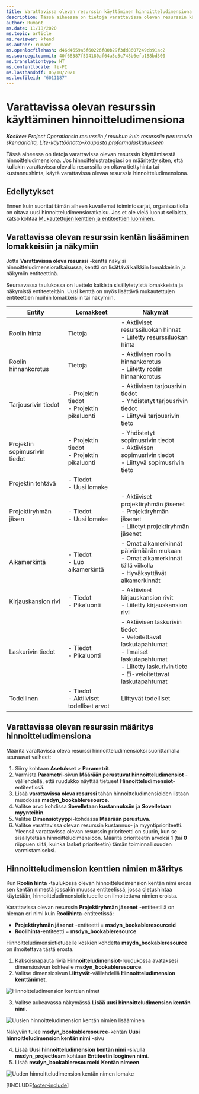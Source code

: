 ```yaml
---
title: Varattavissa olevan resurssin käyttäminen hinnoitteludimensiona
description: Tässä aiheessa on tietoja varattavissa olevan resurssin käyttämisestä hinnoitteludimensiona.
author: Rumant
ms.date: 11/18/2020
ms.topic: article
ms.reviewer: kfend
ms.author: rumant
ms.openlocfilehash: d46d4659a5f60226f80b29f3dd8607249cb91ac2
ms.sourcegitcommit: 40f68387f594180af64a5e5c748b6efa188bd300
ms.translationtype: HT
ms.contentlocale: fi-FI
ms.lasthandoff: 05/10/2021
ms.locfileid: "6011187"
---
```

# <a name="use-a-bookable-resource-as-a-pricing-dimension"></a>Varattavissa olevan resurssin käyttäminen hinnoitteludimensiona

 _**Koskee:** Project Operationsin resurssiin / muuhun kuin resurssiin perustuvia skenaarioita, Lite-käyttöönotto-kaupasta proformalaskutukseen_ 

Tässä aiheessa on tietoja varattavissa olevan resurssin käyttämisestä hinnoitteludimensiona. Jos hinnoittelustrategiasi on määritetty siten, että kullakin varattavissa olevalla resurssilla on oltava tiettyhinta tai kustannushinta, käytä varattavissa olevaa resurssia hinnoitteludimensiona.

## <a name="prerequisites"></a>Edellytykset
Ennen kuin suoritat tämän aiheen kuvailemat toimintosarjat, organisaatiolla on oltava uusi hinnoitteludimensioratkaisu. Jos et ole vielä luonut sellaista, katso kohtaa [Mukautettujen kenttien ja entiteettien luominen](../pricing-costing/create-custom-fields-entities-pricing-dimensions.md).

## <a name="add-the-bookable-resource-field-to-forms-and-views"></a>Varattavissa olevan resurssin kentän lisääminen lomakkeisiin ja näkymiin
Jotta **Varattavissa oleva resurssi** -kenttä näkyisi hinnoitteludimensioratkaisussa, kenttä on lisättävä kaikkiin lomakkeisiin ja näkymiin entiteettinä.

Seuraavassa taulukossa on luettelo kaikista sisällytetyistä lomakkeista ja näkymistä entiteeteitäin. Uusi kenttä on myös lisättävä mukautettujen entiteettien muihin lomakkeisiin tai näkymiin.

|   Entity        | Lomakkeet   |Näkymät        |
| ------------------------------|---------------------------------|----------------------------------|
|  Roolin hinta| Tietoja | - Aktiiviset resurssiluokan hinnat<br> - Liitetty resurssiluokan hinta |
|  Roolin hinnankorotus| Tietoja| - Aktiivisen roolin hinnankorotus<br>- Liitetty roolin hinnankorotus |
|  Tarjousrivin tiedot| - Projektin tiedot<br>- Projektin pikaluonti| - Aktiivisen tarjousrivin tiedot<br>- Yhdistetyt tarjousrivin tiedot<br>- Liittyvä tarjousrivin tieto |
|  Projektin sopimusrivin tiedot| - Projektin tiedot<br>- Projektin pikaluonti| - Yhdistetyt sopimusrivin tiedot<br>- Aktiivisen sopimusrivin tiedot<br>- Liittyvä sopimusrivin tieto |
|  Projektin tehtävä| - Tiedot<br>- Uusi lomake| &nbsp; |
|  Projektiryhmän jäsen| - Tiedot<br>- Uusi lomake| - Aktiiviset projektiryhmän jäsenet<br>- Projektiryhmän jäsenet<br>- Liitetyt projektiryhmän jäsenet |
|  Aikamerkintä| - Tiedot<br>- Luo aikamerkintä| - Omat aikamerkinnät päivämäärän mukaan<br>- Omat aikamerkinnät tällä viikolla<br>- Hyväksyttävät aikamerkinnät|
|  Kirjauskansion rivi| - Tiedot<br>- Pikaluonti| - Aktiiviset kirjauskansion rivit<br>- Liitetty kirjauskansion rivi |
|  Laskurivin tiedot| - Tiedot<br>- Pikaluonti| - Aktiivisen laskurivin tiedot<br>- Veloitettavat laskutapahtumat<br>- Ilmaiset laskutapahtumat<br>- Liitetty laskurivin tieto <br>- Ei-veloitettavat laskutapahtumat|
|  Todellinen| - Tiedot<br>- Aktiiviset todelliset arvot| Liittyvät todelliset |

## <a name="set-up-a-bookable-resource-as-a-pricing-dimension"></a>Varattavissa olevan resurssin määritys hinnoitteludimensiona
Määritä varattavissa oleva resurssi hinnoitteludimensioksi suorittamalla seuraavat vaiheet:

1. Siirry kohtaan **Asetukset** > **Parametrit**. 
2. Varmista **Parametri**-sivun **Määrään perustuvat hinnoitteludimensiot** -välilehdellä, että ruudukko näyttää tietueet **Hinnoitteludimensiot**-entiteetissä. 
2. Lisää **varattavissa oleva resurssi** tähän hinnoitteludimensioiden listaan muodossa **msdyn_bookableresource**. 
3. Valitse arvo kohdissa **Sovelletaan kustannuksiin** ja **Sovelletaan myynteihin**.
4. Valitse **Dimensiotyyppi**-kohdassa **Määrään perustuva**. 
5. Valitse varattavissa olevan resurssin kustannus- ja myyntiprioriteetti. Yleensä varattavissa olevan resurssin prioriteetti on suurin, kun se sisällytetään hinnoitteludimensioon. Määritä prioriteetin arvoksi **1** (tai **0** riippuen siitä, kuinka lasket prioriteetin) tämän toiminnallisuuden varmistamiseksi.

## <a name="set-up-pricing-dimension-field-names"></a>Hinnoitteludimension kenttien nimien määritys

Kun **Roolin hinta** -taulukossa olevan hinnoitteludimension kentän nimi eroaa sen kentän nimestä jossakin muussa entiteetissä, jossa oletushintaa käytetään, hinnoitteludimensiotietueelle on ilmoitettava nimien eroista.  

Varattavissa olevan resurssin **Projektiryhmän jäsenet** -entiteetillä on hieman eri nimi kuin **Roolihinta**-entiteetissä: 

 - **Projektiryhmän jäsenet** -entiteetti = **msdyn_bookableresourceid**
 - **Roolihinta**-entiteetti = **msdyn_bookableresource**

Hinnoitteludimensiotietueelle koskien kohdetta **msydn_bookableresource** on ilmoitettava tästä erosta.

1. Kaksoisnapauta riviä **Hinnoitteludimensiot**-ruudukossa avataksesi dimensiosivun kohteelle **msdyn_bookableresource**.
2. Valitse dimensiosivun **Liittyvät**-välilehdellä **Hinnoitteludimension kenttänimet**.

  ![Hinnoitteludimension kenttien nimet](media/PD-fieldname.png)

3. Valitse aukeavassa näkymässä **Lisää uusi hinnoitteludimension kentän nimi**.

  ![Uusien hinnoitteludimension kentän nimien lisääminen](media/Add-NewPD-fieldname.png)

  Näkyviin tulee **msdyn_bookableresource**-kentän **Uusi hinnoitteludimension kentän nimi** -sivu 

4. Lisää **Uusi hinnoitteludimension kentän nimi** -sivulla **msdyn_projectteam** kohtaan **Entiteetin looginen nimi**.
5. Lisää **msdyn_bookableresourceid** **Kentän nimeen**.

 ![Uuden hinnoitteludimension kentän nimen lomake](media/PD-fieldname-Added.png)


[!INCLUDE[footer-include](../includes/footer-banner.md)]